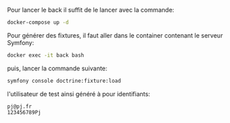 Pour lancer le back il suffit de le lancer avec la commande:

```bash
docker-compose up -d
```

Pour générer des fixtures, il faut aller dans le container contenant le serveur Symfony:

```bash
docker exec -it back bash
```

puis, lancer la commande suivante:

```bash
symfony console doctrine:fixture:load
```

l'utilisateur de test ainsi généré à pour identifiants:

```
pj@pj.fr
123456789Pj
```
